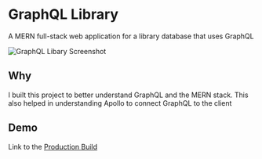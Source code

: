 # GraphQL Library

A MERN full-stack web application for a library database that uses GraphQL

![GraphQL Libary Screenshot](https://bstefansen.github.io/Portfolio/images/GraphQL-Library3.JPG)

## Why
I built this project to better understand GraphQL and the MERN stack. This also helped in understanding Apollo to connect GraphQL to the client

## Demo
Link to the <a target="_blank" href="https://stefansen-graphql-library.herokuapp.com/">Production Build</a>
